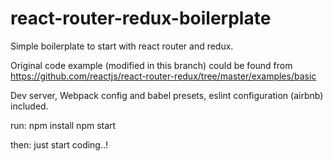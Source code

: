# react-router-redux-boilerplate
Simple boilerplate to start with react router and redux.

Original code example (modified in this branch) could be found from https://github.com/reactjs/react-router-redux/tree/master/examples/basic

Dev server, Webpack config and babel presets, eslint configuration (airbnb) included.

run:
  npm install 
  npm start
  
then: just start coding..!
